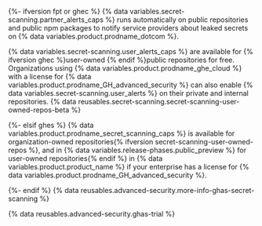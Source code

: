 {%- ifversion fpt or ghec %}
{% data variables.secret-scanning.partner_alerts_caps %} runs automatically on public repositories and public npm packages to notify service providers about leaked secrets on {% data variables.product.prodname_dotcom %}.

{% data variables.secret-scanning.user_alerts_caps %} are available for {% ifversion ghec %}user-owned {% endif %}public repositories for free. Organizations using {% data variables.product.prodname_ghe_cloud %} with a license for {% data variables.product.prodname_GH_advanced_security %} can also enable {% data variables.secret-scanning.user_alerts %} on their private and internal repositories. {% data reusables.secret-scanning.secret-scanning-user-owned-repos-beta %}

{%- elsif ghes %}
{% data variables.product.prodname_secret_scanning_caps %} is available for organization-owned repositories{% ifversion secret-scanning-user-owned-repos %}, and in {% data variables.release-phases.public_preview %} for user-owned repositories{% endif %} in {% data variables.product.product_name %} if your enterprise has a license for {% data variables.product.prodname_GH_advanced_security %}.

{%- endif %} {% data reusables.advanced-security.more-info-ghas-secret-scanning %}

{% data reusables.advanced-security.ghas-trial %}

